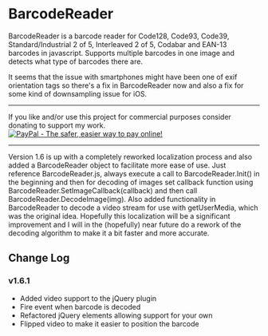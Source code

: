 BarcodeReader
=============

BarcodeReader is a barcode reader for Code128, Code93, Code39, Standard/Industrial 2 of 5,
Interleaved 2 of 5, Codabar and EAN-13 barcodes in javascript.
Supports multiple barcodes in one image and detects what type of barcodes there are.

It seems that the issue with smartphones might have been one of exif orientation tags so there's a fix in BarcodeReader now and also a fix for some kind of downsampling issue for iOS.

***
If you like and/or use this project for commercial purposes consider donating to support my work.  
<a href="https://www.paypal.com/cgi-bin/webscr?cmd=_s-xclick&hosted_button_id=G5G3LGA8QRA6S"><img src="https://www.paypal.com/en_US/i/btn/btn_donateCC_LG.gif" alt="PayPal - The safer, easier way to pay online!" /></a>
***

Version 1.6 is up with a completely reworked localization process and also added a BarcodeReader object to facilitate more ease of use. Just reference BarcodeReader.js, always execute a call to BarcodeReader.Init() in the beginning and then for decoding of images set callback function using BarcodeReader.SetImageCallback(callback) and then call BarcodeReader.DecodeImage(img). Also added functionality in BarcodeReader to decode a video stream for use with getUserMedia, which was the original idea. Hopefully this localization will be a significant improvement and I will in the (hopefully) near future do a rework of the decoding algorithm to make it a bit faster and more accurate.

## Change Log

### v1.6.1

- Added video support to the jQuery plugin
- Fire event when barcode is decoded
- Refactored jQuery elements allowing support for your own
- Flipped video to make it easier to position the barcode
